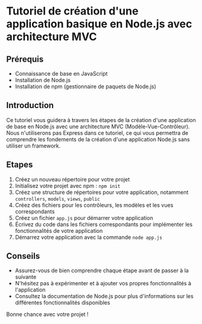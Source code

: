 # Tutoriel de création d'une application basique en Node.js avec architecture MVC

## Prérequis
- Connaissance de base en JavaScript
- Installation de Node.js
- Installation de npm (gestionnaire de paquets de Node.js)

## Introduction
Ce tutoriel vous guidera à travers les étapes de la création d'une application de base en Node.js avec une architecture MVC (Modèle-Vue-Contrôleur). Nous n'utiliserons pas Express dans ce tutoriel, ce qui vous permettra de comprendre les fondements de la création d'une application Node.js sans utiliser un framework.

## Etapes
1. Créez un nouveau répertoire pour votre projet
2. Initialisez votre projet avec npm : `npm init`
3. Créez une structure de répertoires pour votre application, notamment `controllers`, `models`, `views`, `public`
4. Créez des fichiers pour les contrôleurs, les modèles et les vues correspondants
5. Créez un fichier `app.js` pour démarrer votre application
6. Écrivez du code dans les fichiers correspondants pour implémenter les fonctionnalités de votre application
7. Démarrez votre application avec la commande `node app.js`

## Conseils
- Assurez-vous de bien comprendre chaque étape avant de passer à la suivante
- N'hésitez pas à expérimenter et à ajouter vos propres fonctionnalités à l'application
- Consultez la documentation de Node.js pour plus d'informations sur les différentes fonctionnalités disponibles

Bonne chance avec votre projet !
